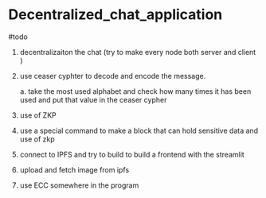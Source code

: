 # Decentralized_chat_application

#todo 
1. decentralizaiton the chat (try to make every node both server and client )
2. use ceaser cyphter to decode and encode the message.

    a. take the most used alphabet and check how many times it has been used and put that value in the ceaser cypher 
    
3. use of ZKP
4. use a special command to make a block that can hold sensitive data and use of zkp 
5. connect to IPFS and try to build to build a frontend with the streamlit 
6. upload and fetch image from ipfs 
7. use ECC somewhere in the program
